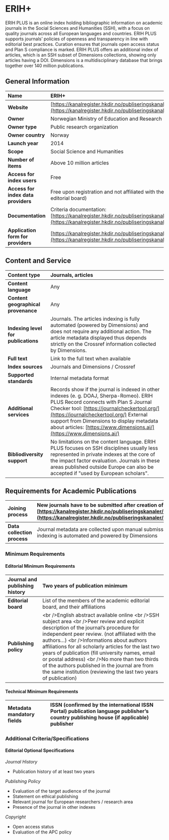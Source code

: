 # ERIH+

ERIH PLUS is an online index holding bibliographic information on academic journals in the Social Sciences and Humanities (SSH), with a focus on quality journals across all European languages and countries. ERIH PLUS supports journals’ policies of openness and transparency in line with editorial best practices. Curation ensures that journals open access status and Plan S compliance is marked. ERIH PLUS offers an additional index of articles, which is an SSH subset of Dimensions collections, showing only articles having a DOI. Dimensions is a multidisciplinary database that brings together over 140 million publications.

## General Information

| Name | ERIH+ |
| :---- | :---- |
| **Website** | [https://kanalregister.hkdir.no/publiseringskanaler/erihplus/](https://kanalregister.hkdir.no/publiseringskanaler/erihplus/) |
| **Owner** | Norwegian Ministry of Education and Research |
| **Owner type** | Public research organization |
| **Owner country** | Norway |
| **Launch year** | 2014 |
| **Scope** | Social Science and Humanities |
| **Number of items** | Above 10 million articles  |
| **Access for index users** | Free |
| **Access for index data providers** | Free upon registration and not affiliated with the journals (publishers and members of the editorial board) |
| **Documentation** | Criteria documentation:  [https://kanalregister.hkdir.no/publiseringskanaler/erihplus/about/criteria\_for\_inclusion](https://kanalregister.hkdir.no/publiseringskanaler/erihplus/about/criteria\_for\_inclusion)  |
| **Application form for providers** | [https://kanalregister.hkdir.no/publiseringskanaler/erihplus/login.action](https://kanalregister.hkdir.no/publiseringskanaler/erihplus/login.action)  |

## Content and Service

| Content type | Journals, articles |
| :---- | :---- |
| **Content language** | Any |
| **Content geographical provenance** | Any |
| **Indexing level for publications** | Journals. The articles indexing is fully automated (powered by Dimensions) and does not require any additional action. The article metadata displayed thus depends strictly on the Crossref information collected by Dimensions. |
| **Full text** | Link to the full text when available |
| **Index sources** | Journals and Dimensions / Crossref |
| **Supported standards** | Internal metadata format |
| **Additional services** | Records show if the journal is indexed in other indexes (e. g. DOAJ, Sherpa-Romeo). ERIH PLUS Record connects with Plan S Journal Checker tool: [https://journalcheckertool.org/](https://journalcheckertool.org/)  External support from Dimensions to display metadata about articles: [https://www.dimensions.ai/](https://www.dimensions.ai/)  |
| **Bibliodiversity support** | No limitations on the content language. ERIH PLUS focuses on SSH disciplines usually less represented in private indexes at the core of the impact factor evaluation. Journals in these areas published outside Europe can also be accepted if "used by European scholars". |

## Requirements for Academic Publications

| Joining process | New journals have to be submitted after creation of a user account:  [https://kanalregister.hkdir.no/publiseringskanaler/erihplus/login.action](https://kanalregister.hkdir.no/publiseringskanaler/erihplus/login.action)   |
| :---- | :---- |
| **Data collection process** | Journal metadata are collected upon manual submission Articles metadata indexing is automated and powered by Dimensions |

### Minimum Requirements

#### Editorial Minimum Requirements

| Journal and publishing history | Two years of publication minimum |
| :---- | :---- |
| **Editorial board** | List of the members of the academic editorial board, and their affiliations |
| **Publishing policy** | \<br /\>English abstract available online \<br /\>SSH subject area  \<br /\>Peer review and explicit description of the journal’s procedure for independent peer review. (not affiliated with the authors…) \<br /\>Informations about authors affiliations for all scholarly articles for the last two years of publication (fill university names, email or postal address) \<br /\>No more than two thirds of the authors published in the journal are from the same institution (reviewing the last two years of publication) |

#### Technical Minimum Requirements

| Metadata mandatory fields | ISSN (confirmed by the international ISSN Portal) publication language publisher’s country publishing house (if applicable) publisher |
| :---- | :---- |

### Additional Criteria/Specifications

#### Editorial Optional Specifications

*Journal History* 

* Publication history of at least two years

*Publishing Policy* 

* Evaluation of the target audience of the journal  
* Statement on ethical publishing  
* Relevant journal for European researchers / research area   
* Presence of the journal in other indexes

*Copyright*

* Open access status  
* Evaluation of the APC policy